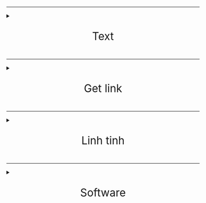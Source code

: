 ***

<details><summary><span style="font-size:2em;"><p align="center">Text</p></span></summary>

<p><a href="http://txt.do/53bv4" target="_blank">http://txt.do/53bv4</a></p>

<p><a href="https://github.com/meav/meav.github.io" target="_blank">https://github.com/meav/meav.github.io</a></p>

<p><a href="https://github.com/meav/text" target="_blank">https://github.com/meav/text</a></p>

<p><a href="https://github.com/meav/text/releases/latest" target="_blank">https://github.com/meav/text/releases/latest</a></p>

</details>

***

<details><summary><span style="font-size:2em;"><p align="center">Get link</p></span></summary>

<p><a href="https://linksvip.net/" target="_blank">https://linksvip.net/</a></p>

<p><a href="http://taive.cf/" target="_blank">http://taive.cf/</a></p>

</details>

***

<details><summary><span style="font-size:2em;"><p align="center">Linh tinh</p></span></summary>

<details><summary><span style="font-size:1.2em;"> Milan</span></summary>

<p></p>

<p><a href="https://www.fullmatchesandshows.com/" target="_blank">https://www.fullmatchesandshows.com/</a></p>

<p><a href="http://www.replaymatches.com/" target="_blank">http://www.replaymatches.com/</a></p>

<p><a href="https://www.google.com/search?q=ac+milan#sie=t;/m/011v3;2;/m/03zv9;mt;fp;1;;" target="_blank">https://www.google.com/search?q=ac+milan#sie=t;/m/011v3;2;/m/03zv9;mt;fp;1;;</a></p>

<p><a href="https://www.fotmob.com/teams/8564/fixtures/" target="_blank">https://www.fotmob.com/teams/8564/fixtures/</a></p>

<p><a href="https://www.transfermarkt.com/ac-mailand/alletransfers/verein/5" target="_blank">https://www.transfermarkt.com/ac-mailand/alletransfers/verein/5</a></p>

**

</details>

<p></p>

<details><summary><span style="font-size:1.2em;"> Sport Livestream</span></summary>
  
<p></p>

<p><a href="https://www.footybite.com" target="_blank">https://www.footybite.com</a></p>

<p><a href="https://acelisting.in/" target="_blank">https://acelisting.in/</a></p>

<p><a href="http://gg.gg/8zy29" target="_blank">gg.gg/8zy29</a></p>

**

</details>

<p></p>

<p><a href="http://www.mappedometer.com" target="_blank">http://www.mappedometer.com</a></p>

<p><a href="http://www.oxfordlearnersdictionaries.com" target="_blank">http://www.oxfordlearnersdictionaries.com</a></p>

<p><a href="https://www.rabb.it/" target="_blank">https://www.rabb.it/</a></p>

<p><a href="http://mirror.ufs.ac.za/" target="_blank">http://mirror.ufs.ac.za/</a></p>

<p><a href="https://sourceforge.net/projects/thumbapps/files/" target="_blank">https://sourceforge.net/projects/thumbapps/files/</a></p>

<p><a href="http://www.fakenamegenerator.com/" target="_blank">http://www.fakenamegenerator.com/</a></p>

<p><a href="https://login.teamviewer.com/connect/Flash" target="_blank">https://login.teamviewer.com/connect/Flash</a></p>

<p><a href="http://sachxua.net/forum/index.php?topic=16946.0" target="_blank">http://sachxua.net/forum/index.php?topic=16946.0</a></p>

<p><a href="http://thuvienphapluat.vn/" target="_blank">http://thuvienphapluat.vn/</a></p>

<p><a href="https://www.giaiphapexcel.com/diendan/forums/" target="_blank">https://www.giaiphapexcel.com/diendan/forums/</a></p>

<details><summary><span style="font-size:1.2em;"> Phim</span></summary>

<p></p>

<p><a href="https://www.fshare.vn/folder/RNN23YCG3Q8L" target="_blank">https://www.fshare.vn/folder/RNN23YCG3Q8L</a></p>

<p><a href="https://traibap.wordpress.com/2011/06/08/76/" target="_blank">https://traibap.wordpress.com/2011/06/08/76/</a></p>

<p><a href="http://www.boxofficemojo.com/franchises/chart/?id=starwars.htm" target="_blank">http://www.boxofficemojo.com/franchises/chart/?id=starwars.htm</a></p>

<p><a href="http://www.boxofficemojo.com/franchises/chart/?id=avengers.htm" target="_blank">http://www.boxofficemojo.com/franchises/chart/?id=avengers.htm</a></p>

**

</details>

<p></p>

<details><summary><span style="font-size:1.2em;"> Nhac</span></summary>

<p></p>

<p><a href="http://itdmusic.me/" target="_blank">http://itdmusic.me/</a></p>

<p><a href="https://ifxd.bid/" target="_blank">https://ifxd.bid/</a></p>

<p><a href="http://www.jpopflac.com/" target="_blank">http://www.jpopflac.com/</a></p>

<p><a href="http://digitalk7.com/" target="_blank">http://digitalk7.com/</a></p>

<p><a href="https://ketnoidamme.vn/threads/tong-hop-nhung-ca-khuc-nhac-hoa-hay-nhat.1460/" target="_blank">https://ketnoidamme.vn/threads/tong-hop-nhung-ca-khuc-nhac-hoa-hay-nhat.1460/</a></p>

<p><a href="https://tieba.baidu.com/p/4100164746" target="_blank">https://tieba.baidu.com/p/4100164746</a></p>

<p>Pass:oricon</p>

<p><a href="http://tieba.baidu.com/p/4157572241" target="_blank">http://tieba.baidu.com/p/4157572241</a></p>

<p><a href="http://www.162wp.com/yinle/2014-12-23/7915.html" target="_blank">http://www.162wp.com/yinle/2014-12-23/7915.html</a></p>

**

</details>

<p></p>

<details><summary><span style="font-size:1.2em;"> ebook</span></summary>

<p></p>

<p><a href="http://www.ebook777.com/" target="_blank">http://www.ebook777.com/</a></p>

<p><a href="https://www.facebook.com/hashtag/ebolicebook" target="_blank">https://www.facebook.com/hashtag/ebolicebook</a></p>

<p><a href="https://www.facebook.com/hashtag/ebolicelite" target="_blank">https://www.facebook.com/hashtag/ebolicelite</a></p>

<p><a href="https://www.wattpad.com/user/gabriel931000" target="_blank">https://www.wattpad.com/user/gabriel931000</a></p>

<details><summary><span style="font-size:1.2em;"> tve-4u</span></summary>

<p></p>

<p><a href="http://tve-4u.org/threads/bo-gia-mario-puzo-doan-tu-huyen-trinh-huy-ninh.27205/" target="_blank">http://tve-4u.org/threads/bo-gia-mario-puzo-doan-tu-huyen-trinh-huy-ninh.27205/</a></p>

<p><a href="http://tve-4u.org/threads/den-khong-hat-bong-watanabe-junichi-tu-sach-tinh-hoa-van-hoc.9656/" target="_blank">http://tve-4u.org/threads/den-khong-hat-bong-watanabe-junichi-tu-sach-tinh-hoa-van-hoc.9656/</a></p>

<p><a href="http://tve-4u.org/threads/thanh-tri-archibald-joseph-cronin.10120/" target="_blank">http://tve-4u.org/threads/thanh-tri-archibald-joseph-cronin.10120/</a></p>

<p><a href="http://tve-4u.org/threads/thay-lang-tadeusz-dolega-mostowicz.14248/" target="_blank">http://tve-4u.org/threads/thay-lang-tadeusz-dolega-mostowicz.14248/</a></p>

**

</details>

</details>

<p></p>

<details><summary><span style="font-size:1.2em;"> Celtic Woman</span></summary>

<p></p>

<p><a href="http://tieba.baidu.com/p/3840006456" target="_blank">http://tieba.baidu.com/p/3840006456</a></p>

<p><a href="http://tieba.baidu.com/p/3263526797" target="_blank">http://tieba.baidu.com/p/3263526797</a></p>

<p><a href="http://tieba.baidu.com/p/2741106090" target="_blank">http://tieba.baidu.com/p/2741106090</a></p>

<p><a href="http://tieba.baidu.com/p/4853103946" target="_blank">http://tieba.baidu.com/p/4853103946</a></p>

<p><a href="https://www.fshare.vn/file/T60H1HW3BT" target="_blank">https://www.fshare.vn/file/T60H1HW3BT</a></p>

<p><a href="https://www.fshare.vn/file/3J88719XM4EEJ73" target="_blank">https://www.fshare.vn/file/3J88719XM4EEJ73</a></p>

</details>

</details>

***

<details><summary><span style="font-size:2em;"><p align="center">Software</p></span></summary>

<p><a href="https://docs.google.com/spreadsheets/d/1o5dmOw8jBCVGxFmlMOsKgoIKULMY7tk-TCSz67IJMc4/pubhtml#" target="_blank">https://docs.google.com/spreadsheets/d/1o5dmOw8jBCVGxFmlMOsKgoIKULMY7tk-TCSz67IJMc4/pubhtml#</a></p>

<p><a href="https://cloud.mail.ru/public/Mv44/8Srx3zLUZ/Windows%2010%20IoT%20Core%2C%20Version%201809%20-%20MSDN/" target="_blank">https://cloud.mail.ru/public/Mv44/8Srx3zLUZ/Windows%2010%20IoT%20Core%2C%20Version%201809%20-%20MSDN/</a></p>

<details><summary><span style="font-size:1.2em;"> Task Scheduler</span></summary>

<p></p>

<p>C:\Users\aa\Documents\WW1\ConEmuPack.171025\ConEmu.exe /MIN /Title ConEmu</p>

<p>Fan case.bat</p>

<p>@Echo off</p>

<p>cmd.exe /c start /min "" "C:\Windows\notepad.exe" "C:\Users\a\Documents\(Empty)\WW\Fan case.txt"</p>

<p>explorer "D:\Me Doanh\TH Tu Liem"</p>

<p><a href="https://social.technet.microsoft.com/Forums/windows/en-US/0462579d-780a-460a-befd-90f755e902aa/how-to-schedule-a-task-on-resume-from-sleep?forum=itprovistaapps" target="_blank">https://social.technet.microsoft.com/Forums/windows/en-US/0462579d-780a-460a-befd-90f755e902aa/how-to-schedule-a-task-on-resume-from-sleep?forum=itprovistaapps</a></p>

<p>Triggers</p>

<p>Begin the task: "On an event"</p>

<p>Log: System</p>

<p>Source: Power-Troubleshooter</p>

<p>Event ID: 1</p>

**

</details>

<p></p>

<details><summary><span style="font-size:1.2em;"> ConEmu</span></summary>

<p></p>

<p><a href="https://github.com/Maximus5/ConEmu" target="_blank">https://github.com/Maximus5/ConEmu</a></p>

<p><a href="https://github.com/Maximus5/ConEmu/issues/1120" target="_blank">https://github.com/Maximus5/ConEmu/issues/1120</a></p>

<details><summary><span style="font-size:1.2em;"> Tweaking the CmdInit.cmd file:</span></summary>

<p></p>

<p>Remove this: set ConEmuPrompt0=$E[m$E[32m$E]9;8;"USERNAME"$E\@$E]9;8;"COMPUTERNAME"$E\$S</p>

<p>Edit last line to: PROMPT $E[23B$E[23A%ConEmuPrompt1%%ConEmuPrompt2%%ConEmuPrompt3%</p>

**

</details>

<p></p>

<p><a href="https://github.com/joonro/ConEmu-Color-Themes/blob/master/themes/monokai.xml" target="_blank">https://github.com/joonro/ConEmu-Color-Themes/blob/master/themes/monokai.xml</a></p>

<p>chcp utf-8</p>

<p>alias e="C:\Users\aa\Documents\WW1\CubicExplorerPortable\CubicExplorerPortable.exe" $*</p>

**

</details>

<p></p>

<p><a href="https://github.com/vatterspun/cubicexplorer" target="_blank">https://github.com/vatterspun/cubicexplorer</a></p>

<p><a href="http://www.ltr-data.se/opencode.html/#ImDisk" target="_blank">http://www.ltr-data.se/opencode.html/#ImDisk</a></p>

<p><a href="https://sourceforge.net/projects/imdisk-toolkit/" target="_blank">https://sourceforge.net/projects/imdisk-toolkit/</a></p>

<p><a href="http://www.mitec.cz/tmx.html" target="_blank">http://www.mitec.cz/tmx.html</a></p>

<p><a href="http://www.hexagora.com/en_dw_davperf.asp" target="_blank">http://www.hexagora.com/en_dw_davperf.asp</a></p>

<p><a href="http://www.bandisoft.com/honeyview/" target="_blank">http://www.bandisoft.com/honeyview/</a></p>

<p><a href="https://geekuninstaller.com/download" target="_blank">https://geekuninstaller.com/download</a></p>

</details>
